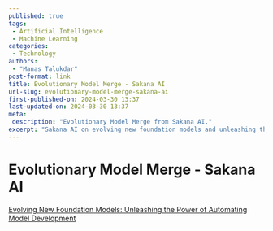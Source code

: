 ```yaml
---
published: true
tags:
 - Artificial Intelligence
 - Machine Learning
categories:
 - Technology
authors:
 - "Manas Talukdar"
post-format: link
title: Evolutionary Model Merge - Sakana AI
url-slug: evolutionary-model-merge-sakana-ai
first-published-on: 2024-03-30 13:37
last-updated-on: 2024-03-30 13:37
meta:
 description: "Evolutionary Model Merge from Sakana AI."
excerpt: "Sakana AI on evolving new foundation models and unleashing the power of automating model development"
---
```


# Evolutionary Model Merge - Sakana AI

[Evolving New Foundation Models: Unleashing the Power of Automating Model Development](https://sakana.ai/evolutionary-model-merge/)
